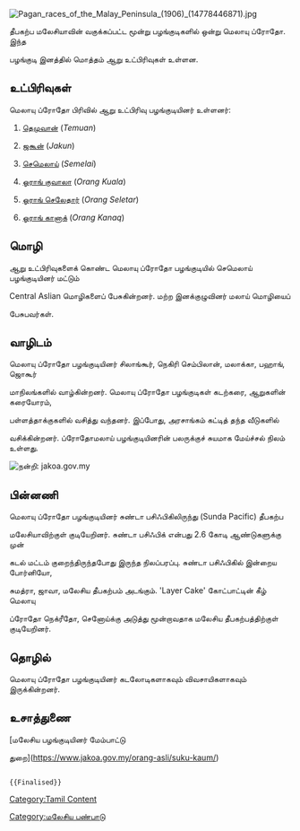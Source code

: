 ![](Pagan_races_of_the_Malay_Peninsula_(1906)_(14778446871).jpg "Pagan_races_of_the_Malay_Peninsula_(1906)_(14778446871).jpg")
தீபகற்ப மலேசியாவின் வகுக்கப்பட்ட மூன்று பழங்குடிகளில் ஒன்று மெலாயு ப்ரோதோ. இந்த
பழங்குடி இனத்தில் மொத்தம் ஆறு உட்பிரிவுகள் உள்ளன.

## உட்பிரிவுகள்

மெலாயு ப்ரோதோ பிரிவில் ஆறு உட்பிரிவு பழங்குடியினர் உள்ளனர்:

1.  [தெமுவான்](தெமுவான் "wikilink") (*Temuan*)
2.  [ஜகூன்](ஜகூன் "wikilink") (*Jakun*)
3.  [செமெலாய்](செமெலாய்_(தீபகற்ப_மலேசியாவின்_பழங்குடி) "wikilink") (*Semelai*)
4.  [ஓராங் குவாலா](ஓராங்_குவாலா "wikilink") (*Orang Kuala*)
5.  [ஓராங் செலேதார்](ஓராங்_செலேதார் "wikilink") (*Orang Seletar*)
6.  [ஓராங் கானாக்](ஓராங்_கானாக் "wikilink") (*Orang Kanaq*)

## மொழி

ஆறு உட்பிரிவுகளைக் கொண்ட மெலாயு ப்ரோதோ பழங்குடியில் செமெலாய் பழங்குடியினர் மட்டும்
Central Aslian மொழிகளைப் பேசுகின்றனர். மற்ற இனக்குழுவினர் மலாய் மொழியைப்
பேசுபவர்கள்.

## வாழிடம்

மெலாயு ப்ரோதோ பழங்குடியினர் சிலாங்கூர், நெகிரி செம்பிலான், மலாக்கா, பஹாங், ஜொகூர்
மாநிலங்களில் வாழ்கின்றனர். மெலாயு ப்ரோதோ பழங்குடிகள் கடற்கரை, ஆறுகளின் கரையோரம்,
பள்ளத்தாக்குகளில் வசித்து வந்தனர். இப்போது, அரசாங்கம் கட்டித் தந்த வீடுகளில்
வசிக்கின்றனர். ப்ரோதோமலாய் பழங்குடியினரின் பலருக்குச் சுயமாக மேய்ச்சல் நிலம் உள்ளது.
![நன்றி: jakoa.gov.my](Proto_melayu.png "நன்றி: jakoa.gov.my")

## பின்னணி

மெலாயு ப்ரோதோ பழங்குடியினர் சுண்டா பசிஃபிகிலிருந்து (Sunda Pacific) தீபகற்ப
மலேசியாவிற்குள் குடியேறினர். சுண்டா பசிஃபிக் என்பது 2.6 கோடி ஆண்டுகளுக்கு முன்
கடல் மட்டம் குறைந்திருந்தபோது இருந்த நிலப்பரப்பு. சுண்டா பசிஃபிகில் இன்றைய போர்னியோ,
சுமத்ரா, ஜாவா, மலேசிய தீபகற்பம் அடங்கும். 'Layer Cake' கோட்பாட்டின் கீழ் மெலாயு
ப்ரோதோ நெக்ரீதோ, செனோய்க்கு அடுத்து மூன்றாவதாக மலேசிய தீபகற்பத்திற்குள் குடியேறினர்.

## தொழில்

மெலாயு ப்ரோதோ பழங்குடியினர் கடலோடிகளாகவும் விவசாயிகளாகவும் இருக்கின்றனர்.

## உசாத்துணை

[மலேசிய பழங்குடியினர் மேம்பாட்டு
துறை](https://www.jakoa.gov.my/orang-asli/suku-kaum/)

```{=mediawiki}
{{Finalised}}
```
[Category:Tamil Content](Category:Tamil_Content "wikilink")
[Category:மலேசிய பண்பாடு](Category:மலேசிய_பண்பாடு "wikilink")
